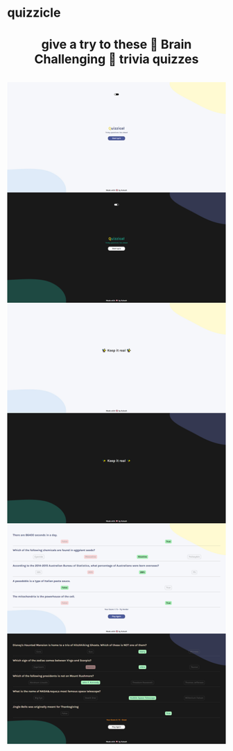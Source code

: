 # quizzicle
<h1 align="center"> give a try to these &#129504; Brain Challenging &#129504; trivia quizzes </h1>
<br/>
<img align="center" src="./readme_images/intro.png" alt="site image was here"/>
<img align="center" src="./readme_images/intro_dark.png" alt="site_dark image was here"/>
<br/>
<img align="center" src="./readme_images/loading.png" alt="site image was here"/>
<img align="center" src="./readme_images/loading_dark.png" alt="site_dark image was here"/>
<br/>
<img align="center" src="./readme_images/result.png" alt="site image was here"/>
<img align="center" src="./readme_images/result_dark.png" alt="site_dark image was here"/>
